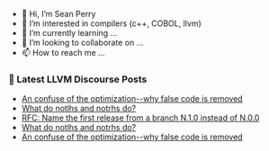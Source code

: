 - 👋 Hi, I’m Sean Perry
- 👀 I’m interested in compilers (c++, COBOL, llvm)
- 🌱 I’m currently learning ...
- 💞️ I’m looking to collaborate on ...
- 📫 How to reach me ...

<!---
s66perry/s66perry is a ✨ special ✨ repository because its `README.md` (this file) appears on your GitHub profile.
You can click the Preview link to take a look at your changes.
--->
### 📕 Latest LLVM Discourse Posts

<!-- DISCOURSE-LLVM:START -->
- [An confuse of the optimization--why false code is removed](https://discourse.llvm.org/t/an-confuse-of-the-optimization-why-false-code-is-removed/75777#post_3)
- [What do notlhs and notrhs do?](https://discourse.llvm.org/t/what-do-notlhs-and-notrhs-do/75737#post_5)
- [RFC: Name the first release from a branch N.1.0 instead of N.0.0](https://discourse.llvm.org/t/rfc-name-the-first-release-from-a-branch-n-1-0-instead-of-n-0-0/75384?page=2#post_25)
- [What do notlhs and notrhs do?](https://discourse.llvm.org/t/what-do-notlhs-and-notrhs-do/75737#post_4)
- [An confuse of the optimization--why false code is removed](https://discourse.llvm.org/t/an-confuse-of-the-optimization-why-false-code-is-removed/75777#post_2)
<!-- DISCOURSE-LLVM:END -->
